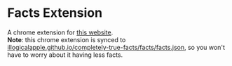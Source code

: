 # Facts Extension
A chrome extension for [this website](https://illogicalapple.github.io/completely-true-facts).  
**Note**: this chrome extension is synced to [illogicalapple.github.io/completely-true-facts/facts/facts.json](https://illogicalapple.github.io/completely-true-facts/facts/facts.json), so you won't have to worry about it having less facts.
